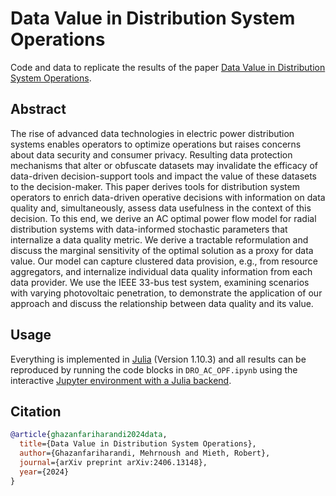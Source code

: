 # Data Value in Distribution System Operations
Code and data to replicate the results of the paper [Data Value in Distribution System Operations](https://arxiv.org/pdf/2406.13148).

## Abstract

The rise of advanced data technologies in electric
power distribution systems enables operators to optimize operations but raises concerns about data security and consumer
privacy. Resulting data protection mechanisms that alter or
obfuscate datasets may invalidate the efficacy of data-driven
decision-support tools and impact the value of these datasets
to the decision-maker. This paper derives tools for distribution
system operators to enrich data-driven operative decisions with
information on data quality and, simultaneously, assess data
usefulness in the context of this decision. To this end, we derive
an AC optimal power flow model for radial distribution systems
with data-informed stochastic parameters that internalize a data
quality metric. We derive a tractable reformulation and discuss
the marginal sensitivity of the optimal solution as a proxy for
data value. Our model can capture clustered data provision,
e.g., from resource aggregators, and internalize individual data
quality information from each data provider. We use the IEEE
33-bus test system, examining scenarios with varying photovoltaic
penetration, to demonstrate the application of our approach and
discuss the relationship between data quality and its value.
## Usage

Everything is implemented in [Julia](https://julialang.org/) (Version 1.10.3) and all results can be reproduced by running the code blocks in `DRO_AC_OPF.ipynb` using the interactive [Jupyter environment with a Julia backend](https://github.com/JuliaLang/IJulia.jl). 


## Citation

```bibtex
@article{ghazanfariharandi2024data,
  title={Data Value in Distribution System Operations},
  author={Ghazanfariharandi, Mehrnoush and Mieth, Robert},
  journal={arXiv preprint arXiv:2406.13148},
  year={2024}
}
